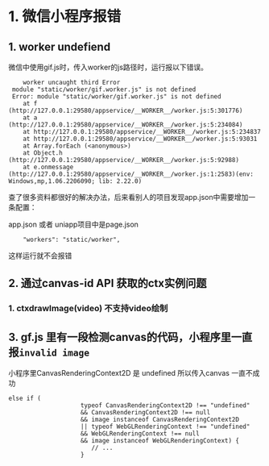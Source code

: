 
# 1. 微信小程序报错

## 1. worker undefiend
微信中使用gif.js时，传入worker的js路径时，运行报以下错误。
```
    worker uncaught third Error 
 module "static/worker/gif.worker.js" is not defined 
 Error: module "static/worker/gif.worker.js" is not defined
    at f (http://127.0.0.1:29580/appservice/__WORKER__/worker.js:5:301776)
    at a (http://127.0.0.1:29580/appservice/__WORKER__/worker.js:5:234084)
    at http://127.0.0.1:29580/appservice/__WORKER__/worker.js:5:234837
    at http://127.0.0.1:29580/appservice/__WORKER__/worker.js:5:93031
    at Array.forEach (<anonymous>)
    at Object.h (http://127.0.0.1:29580/appservice/__WORKER__/worker.js:5:92988)
    at e.onmessage (http://127.0.0.1:29580/appservice/__WORKER__/worker.js:1:2583)(env: Windows,mp,1.06.2206090; lib: 2.22.0)
```

查了很多资料都很好的解决办法，后来看别人的项目发现app.json中需要增加一条配置：

app.json 或者 uniapp项目中是page.json
```
    "workers": "static/worker",
```

这样运行就不会报错

## 2. 通过canvas-id API 获取的ctx实例问题

### 1. ctxdrawImage(video) 不支持video绘制


## 3. gf.js 里有一段检测canvas的代码，小程序里一直报`invalid image`
小程序里CanvasRenderingContext2D 是 undefined 所以传入canvas 一直不成功
```
else if (
					typeof CanvasRenderingContext2D !== "undefined" 
					&& CanvasRenderingContext2D !== null 
					&& image instanceof CanvasRenderingContext2D 
					|| typeof WebGLRenderingContext !== "undefined" 
					&& WebGLRenderingContext !== null 
					&& image instanceof WebGLRenderingContext) {
                       // ...
                    } 
```